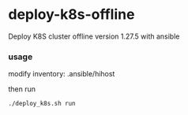 # deploy-k8s-offline
Deploy K8S cluster offline version 1.27.5 with ansible

### usage
modify inventory: .ansible/hihost

then run
```
./deploy_k8s.sh run
```
